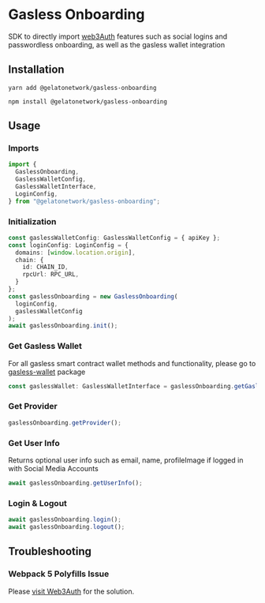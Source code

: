# Gasless Onboarding

SDK to directly import [web3Auth](https://web3auth.io/) features such as social logins and passwordless onboarding, as well as the gasless wallet integration 

## Installation

`yarn add @gelatonetwork/gasless-onboarding`

`npm install @gelatonetwork/gasless-onboarding`

## Usage

### Imports

```typescript
import {
  GaslessOnboarding,
  GaslessWalletConfig,
  GaslessWalletInterface,
  LoginConfig,
} from "@gelatonetwork/gasless-onboarding";
```

### Initialization

```typescript
const gaslessWalletConfig: GaslessWalletConfig = { apiKey };
const loginConfig: LoginConfig = {
  domains: [window.location.origin],
  chain: {
    id: CHAIN_ID,
    rpcUrl: RPC_URL,
  }
};
const gaslessOnboarding = new GaslessOnboarding(
  loginConfig,
  gaslessWalletConfig
);
await gaslessOnboarding.init();
```

### Get Gasless Wallet
For all gasless smart contract wallet methods and functionality, please go to [gasless-wallet](../gasless-wallet/) package
```typescript
const gaslessWallet: GaslessWalletInterface = gaslessOnboarding.getGaslessWallet();
```

### Get Provider

```typescript
gaslessOnboarding.getProvider();
```

### Get User Info
Returns optional user info such as email, name, profileImage if logged in with Social Media Accounts

```typescript
await gaslessOnboarding.getUserInfo();
```

### Login & Logout

```typescript
await gaslessOnboarding.login();
await gaslessOnboarding.logout();
```

## Troubleshooting

### Webpack 5 Polyfills Issue 
Please [visit Web3Auth](https://web3auth.io/docs/troubleshooting/webpack-issues) for the solution.

